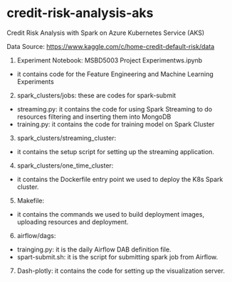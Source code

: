 # credit-risk-analysis-aks

Credit Risk Analysis with Spark on Azure Kubernetes Service (AKS)

Data Source: https://www.kaggle.com/c/home-credit-default-risk/data

1. Experiment Notebook: MSBD5003 Project Experimentws.ipynb

- it contains code for the Feature Engineering and Machine Learning Experiments

2. spark_clusters/jobs: these are codes for spark-submit

- streaming.py: it contains the code for using Spark Streaming to do resources filtering and inserting them into MongoDB
- training.py: it contains the code for training model on Spark Cluster

3. spark_clusters/streaming_cluster:

- it contains the setup script for setting up the streaming application.

4. spark_clusters/one_time_cluster:

- it contains the Dockerfile entry point we used to deploy the K8s Spark cluster.

5. Makefile:

- it contains the commands we used to build deployment images, uploading resources and deployment.

6. airflow/dags:

- trainging.py: it is the daily Airflow DAB definition file.
- spart-submit.sh: it is the script for submitting spark job from Airflow.

7. Dash-plotly: it contains the code for setting up the visualization server.
